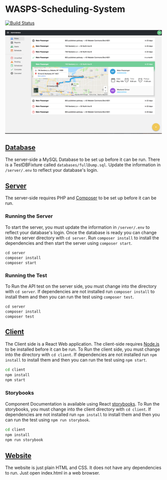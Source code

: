 # WASPS-Scheduling-System

[![Build Status](https://travis-ci.org/mxs4321/WASPS-Scheduling-System.svg?branch=master)](https://travis-ci.org/mxs4321/WASPS-Scheduling-System)

![React App Screenshot](docs/client-screenshot.png)


## [Database](database/README.md)

The server-side a MySQL Database to be set up before it can be run. There is a TestDBFixture called `databases/fullDump.sql`. Update the information in `/server/.env` to reflect your database's login. 

## [Server](server/README.md)

The server-side requires PHP and [Composer](https://getcomposer.org/) to be set up before it can be run. 

### Running the Server

To start the server, you must update the information in `/server/.env` to reflect your database's login. Once the database is ready you can change into the server directory with `cd server`. Run `composer install` to install the dependencies and then start the server using `composer start`.

```shell
cd server
composer install
composer start
```

### Running the Test

To Run the API test on the server side, you must change into the directory with `cd server`. If dependencies are not installed run `composer install` to install them and then you can run the test using `composer test`.

```shell
cd server
composer install
composer test
```

## [Client](client/README.md)

The Client side is a React Web application. The client-side requires [Node.js](https://nodejs.org/en/) to be installed before it can be run. To Run the client side, you must change into the directory with `cd client`. If dependencies are not installed run `npm install` to install them and then you can run the test using `npm start`.

```bash
cd client
npm install
npm start
```

### Storybooks

Component Documentation is available using React [storybooks](https://github.com/storybooks/storybook). To Run the storybooks, you must change into the client directory with `cd client`. If dependencies are not installed run `npm install` to install them and then you can run the test using `npm run storybook`.

```bash
cd client
npm install
npm run storybook
```

## [Website](http://mxs4321.github.io/WASPS-Scheduling-System)

The website is just plain HTML and CSS. It does not have any dependencies to run. Just open index.html in a web browser. 
